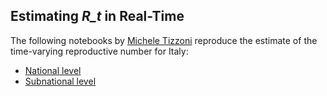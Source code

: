 ## Estimating *R_t* in Real-Time

The following notebooks by [Michele Tizzoni](https://github.com/micheletizzoni) reproduce the estimate of the time-varying reproductive number for Italy:

* [National level](https://github.com/micheletizzoni/covid-19/blob/master/Realtime%20R%20-%20Italy.ipynb)
* [Subnational level](https://github.com/micheletizzoni/covid-19/blob/master/Realtime%20R%20-%20Italian%20Regions.ipynb)

